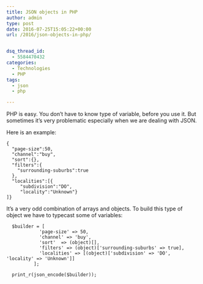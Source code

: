 ```yaml
---
title: JSON objects in PHP
author: admin
type: post
date: 2016-07-25T15:05:22+00:00
url: /2016/json-objects-in-php/


dsq_thread_id:
  - 5584470432
categories:
  - Technologies
  - PHP
tags:
  - json
  - php

---
```

PHP is easy. You don&#8217;t have to know type of variable, before you use it. But sometimes it&#8217;s very problematic especially when we are dealing with JSON.

<!--more-->

Here is an example:

```
{
  "page-size":50,
  "channel":"buy",
  "sort":{}, 
  "filters":{
    "surrounding-suburbs":true
  },
  "localities":[{
     "subdivision":"DO",
     "locality":"Unknown"}
]}
```

It&#8217;s a very odd combination of arrays and objects. To build this type of object we have to typecast some of variables:

```
  $builder = [
            'page-size' => 50,
            'channel' => 'buy',
            'sort'  => (object)[],
            'filters' => (object)['surrounding-suburbs' => true],
            'localities' => [(object)['subdivision' => 'DO', 'locality' => 'Unknown']]
          ];

  print_r(json_encode($builder));
```